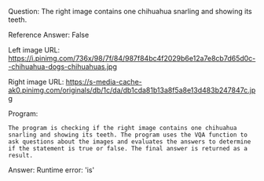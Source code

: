 Question: The right image contains one chihuahua snarling and showing its teeth.

Reference Answer: False

Left image URL: https://i.pinimg.com/736x/98/7f/84/987f84bc4f2029b6e12a7e8cb7d65d0c--chihuahua-dogs-chihuahuas.jpg

Right image URL: https://s-media-cache-ak0.pinimg.com/originals/db/1c/da/db1cda81b13a8f5a8e13d483b247847c.jpg

Program:

```
The program is checking if the right image contains one chihuahua snarling and showing its teeth. The program uses the VQA function to ask questions about the images and evaluates the answers to determine if the statement is true or false. The final answer is returned as a result.
```
Answer: Runtime error: 'is'


